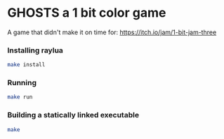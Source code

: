 # GHOSTS a 1 bit color game
A game that didn't make it on time for: https://itch.io/jam/1-bit-jam-three

### Installing raylua
```bash
make install
```

### Running
```bash
make run
```

### Building a statically linked executable
```bash
make
```
